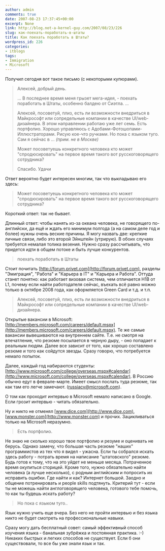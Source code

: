 ```yaml
---
author: admin
comments: true
date: 2007-08-23 17:37:45+00:00
excerpt: None
link: http://blog.not-a-kernel-guy.com/2007/08/23/226
slug: как-поехать-поработать-в-штаты
title: Как поехать поработать в Штаты?
wordpress_id: 226
categories:
- itblogs
tags:
- Immigration
- Microsoft
---
```


Получил сегодня вот такое письмо (с некоторыми купюрами). 



<blockquote>Алексей, добрый день.

...  В последнее время меня грызет мега-идея, - поехать поработать в Штаты, особенно балдею от Сиэтла. ...

Алексей, посоветуй, плиз, есть ли возможности внедриться в Майкрософт или сопредельные компании в качестве UI/web-дизайнера. В этом направлении работаю уже лет семь. Есть портфолио. Хорошо управляюсь с Адобами-Фотошопами-Иллюстраторами. Рисую кое-что ручками. Но пока с языком туго. Сам я сейчас в ... _(прим. не в Москве)_

Может посоветуешь конкретного человека кто может "спродюсировать" на первое время такого вот русскоговорящего сотрудника?

Спасибо.
Удачи</blockquote>



Ответ вероятно будет интересен многим, так что выкладываю его здесь:

<!-- more -->

<blockquote>Может посоветуешь конкретного человека кто может "спродюсировать" на 
первое время такого вот русскоговорящего сотрудника?</blockquote>



Короткий ответ: так не бывает.

Длинный ответ: чтобы нанять из-за океана человека, не говорящего по-английски, да ещё и ждать его минимум полгода (а на самом деле год и более) нужны очень веские причины. Я могу назвать две: крепкие личные связи, либо это второй Эйнштейн (утрирую). В обоих случаях требуется немалая толика везения. Нужно сразу рассчитывать, что придется идти в общем потоке и быть лучше конкурентов.





<blockquote>поехать поработать в Штаты</blockquote>





Стоит почитать [http://forum.privet.com](http://forum.privet.com), разделы "Эмиграция", "Работа" и "Карьера в IT" и "Карьера и Работа". Оттуда станет понятно: как работает визовая система, чем отличается H1B от L1, почему если найти работодателя сейчас, въехать всё равно можно только в октябре 2008 года, как оформляется Green Card и т.д. и т.п.





<blockquote>Алексей, посоветуй, плиз, есть ли возможности внедриться в Майкрософт
или сопредельные компании в качестве UI/web-дизайнера.</blockquote>





Открытые вакансии в Microsoft: [http://members.microsoft.com/careers/default.mspx](http://members.microsoft.com/careers/default.mspx). Те же самые вакансии вывешиваются на внутреннем сайте. Т.е. не смотря на впечатление, что резюме посылается в черную дыру, - оно попадает к реальным людям. Далее все зависит от того, как хорошо составлено резюме и того как сойдутся звезды. Сразу говорю, что потребуется немало попыток. 

Далее, каждый год набираются студенты: [http://www.microsoft.com/college/overseas.mspx#calendar](http://www.microsoft.com/college/overseas.mspx#calendar). В Россию обычно едут в феврале-марте. Имеет смысл послать туда резюме, так как там его легче замечают. ([russiacv@microsoft.com](mailto:russiacv@microsoft.com)).

О том как проходит интервью в Microsoft немало написано в Google. Если грозит интервью - читать обязательно.

Ну и никто не отменял [www.dice.com](http://www.dice.com), [www.monster.com](http://www.monster.com) и прочих. Зацикливаться только на Microsoft неразумно. 





<blockquote>Есть портфолио.</blockquote>





Не знаю не сколько хорошо твое портфолио и резуме и оценивать не берусь. Однако замечу, что большая часть резюме "наших" программистов из тех что я видел - ужасна. Если ты собрался искать здесь работу - потрать время на написание "штатовского" резюме. Будь готов к тому, что на это уйдет не меньше месяца. Потраченное время окупиться сторицей. Кроме того, нужно обязательно найти человека (а лучше несколько), с родным английским и попросить их исправить ошибки. Где найти и как? Интернет большой. Заодно и общение потренировать и people skills подтянуть. Критерий тут - если ты не можешь найти англоговорящего человека, готового тебе помочь, то как ты будешь искать работу?





<blockquote>Но пока с языком туго..</blockquote>





Язык нужно учить еще вчера. Без него не пройти интервью и без языка никто не будет смотреть на профессиональные навыки.

Сразу могу дать бесплатный совет: самый эффективный способ изучения языка - банальная зубрёжка и постоянная практика. :-) Никаких быстрых и легких способов не существует. Если б они существовали, то все бы уже знали язык и так. 


